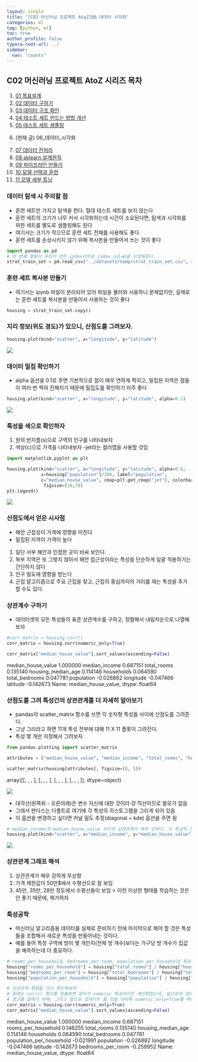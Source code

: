 ```yaml
---
layout: single
title: "[C02 머신러닝 프로젝트 AtoZ]06 데이터 시각화"
categories: ml
tag: [python, ml]
toc: true
author_profile: false
typora-root-url: ../
sidebar:
  nav: "counts"
---
```


 
<nav class="cods"><h2>C02 머신러닝 프로젝트 AtoZ 시리즈 목차</h2><ol><li><a href="/ml/C02_머신러닝_프로젝트_AtoZ~01_목표설계/">01 목표설계</a></li><li><a href="/ml/C02_머신러닝_프로젝트_AtoZ~02_데이터_구하기/">02 데이터 구하기</a></li><li><a href="/ml/C02_머신러닝_프로젝트_AtoZ~03_데이터_구조_확인/">03 데이터 구조 확인</a></li><li><a href="/ml/C02_머신러닝_프로젝트_AtoZ~04_테스트_세트_만드는_방법_개선/">04 테스트 세트 만드는 방법 개선</a></li><li><a href="/ml/C02_머신러닝_프로젝트_AtoZ~05_테스트_세트_샘플링/">05 테스트 세트 샘플링</a></li><li><p>(현재 글) 06_데이터_시각화</p></li><li><a href="/ml/C02_머신러닝_프로젝트_AtoZ~07_데이터_전처리/">07 데이터 전처리</a></li><li><a href="/ml/C02_머신러닝_프로젝트_AtoZ~08_sklearn_설계원칙/">08 sklearn 설계원칙</a></li><li><a href="/ml/C02_머신러닝_프로젝트_AtoZ~09_파이프라인_만들기/">09 파이프라인 만들기</a></li><li><a href="/ml/C02_머신러닝_프로젝트_AtoZ~10_모델_선택과_훈련/">10 모델 선택과 훈련</a></li><li><a href="/ml/C02_머신러닝_프로젝트_AtoZ~11_모델_세부_튜닝/">11 모델 세부 튜닝</a></li></ol></nav>

### 데이터 탐색 시 주의할 점
- 훈련 세트만 가지고 탐색을 한다. 절대 테스트 세트를 보지 않는다
- 훈련 세트의 크기가 너무 커서 시각화하는데 시간이 소요된다면, 탐색과 시각화를 위한 세트를 별도로 샘플링해도 된다
- 여기서는 크기가 작으므로 훈련 세트 전체를 사용해도 좋다
- 훈련 세트를 손상시키지 않기 위해 복사본을 만들어서 쓰는 것이 좋다
 

``` python
import pandas as pd
# 첫 번째 컬럼이 우리가 만든 index이므로 index_col=0을 지정해준다.
strat_train_set = pd.read_csv("../datasets/temp/strat_train_set.csv", index_col=0)

```
### 훈련 세트 복사본 만들기
- 여기서는 ipynb 파일이 분리되어 있어 파일을 불러와 사용하니 문제없지만, 실제로는 훈련 세트를 복사본을 만들어서 사용하는 것이 좋다
 

``` python
housing = strat_train_set.copy()
```
### 지리 정보(위도 경도)가 있으니, 산점도를 그려보자.
 

``` python
housing.plot(kind="scatter", x="longitude", y="latitude")
```

<div class="op_wrap"><op><Axes: xlabel='longitude', ylabel='latitude'></op></div>

![](/images/C02_머신러닝_프로젝트_AtoZ~06_데이터_시각화/6_1.png)
### 데이터 밀집 확인하기
- alpha 옵션을 0.1로 주면 기본적으로 점이 매우 연하게 찍히고, 밀집된 지역은 점들이 여러 번 찍혀 진해지기 때문에 밀집도를 확인하기 아주 좋다
 

``` python
housing.plot(kind="scatter", x="longitude", y="latitude", alpha=0.1)
```

<div class="op_wrap"><op><Axes: xlabel='longitude', ylabel='latitude'></op></div>

![](/images/C02_머신러닝_프로젝트_AtoZ~06_데이터_시각화/8_1.png)
### 특성을 색으로 확인하자
1. 원의 반지름(s)으로 구역의 인구를 나타내보자
2. 색상(c)으로 가격을 나타내보자 -jet라는 컬러맵을 사용할 것임
 

``` python
import matplotlib.pyplot as plt

housing.plot(kind="scatter", x="longitude", y="latitude", alpha=0.4,
             s=housing["population"]/100, label="population",
             c="median_house_value", cmap=plt.get_cmap("jet"), colorbar=True,
              figsize=(10,7))
plt.legend()
```

<div class="op_wrap"><op><matplotlib.legend.Legend at 0x162597f40></op></div>

![](/images/C02_머신러닝_프로젝트_AtoZ~06_데이터_시각화/10_1.png)
### 산점도에서 얻은 시사점
- 해안 근접성이 가격에 영향을 미친다
- 밀집된 지역이 가격이 높다

1. 일단 서부 해안과 인접한 곳이 비싸 보인다.
2. 북부 지역은 또 그렇지 않아서 해안 접근성이라는 특성을 단순하게 일괄 적용하기는 간단하지 않다
3. 인구 밀도에 영향을 받는다
4. 군집 알고리즘으로 주요 근집을 찾고, 근집의 중심까지의 거리를 재는 특성을 추가할 수도 있다.

 
### 상관계수 구하기
- 데이터셋의 모든 특성들의 표준 상관계수를 구하고, 정렬해서 내림차순으로 나열해보자
 

``` python
#corr_matrix = housing.corr()
corr_matrix = housing.corr(numeric_only=True)

corr_matrix["median_house_value"].sort_values(ascending=False)
```

<div class="op_wrap"><op>median_house_value    1.000000
</op><op>median_income         0.687151
</op><op>total_rooms           0.135140
</op><op>housing_median_age    0.114146
</op><op>households            0.064590
</op><op>total_bedrooms        0.047781
</op><op>population           -0.026882
</op><op>longitude            -0.047466
</op><op>latitude             -0.142673
</op><op>Name: median_house_value, dtype: float64</op></div>

### 산점도를 그려 특성간의 상관관계를 더 자세히 알아보기
- pandas의 scatter_matrix 함수를 쓰면 각 숫자형 특성들 사이에 산점도를 그려준다.
- 그냥 그리라고 하면 11개 특성 전부에 대해 11 X 11 플롯이 그려진다.
- 특성 몇 개만 지정해서 그려보자
 

``` python
from pandas.plotting import scatter_matrix

attributes = ["median_house_value", "median_income", "total_rooms", "housing_median_age"]

scatter_matrix(housing[attributes], figsize=(8, 5))
```

<div class="op_wrap"><op>array([[<Axes: xlabel='median_house_value', ylabel='median_house_value'>,
</op><op>        <Axes: xlabel='median_income', ylabel='median_house_value'>,
</op><op>        <Axes: xlabel='total_rooms', ylabel='median_house_value'>,
</op><op>        <Axes: xlabel='housing_median_age', ylabel='median_house_value'>],
</op><op>       [<Axes: xlabel='median_house_value', ylabel='median_income'>,
</op><op>        <Axes: xlabel='median_income', ylabel='median_income'>,
</op><op>        <Axes: xlabel='total_rooms', ylabel='median_income'>,
</op><op>        <Axes: xlabel='housing_median_age', ylabel='median_income'>],
</op><op>       [<Axes: xlabel='median_house_value', ylabel='total_rooms'>,
</op><op>        <Axes: xlabel='median_income', ylabel='total_rooms'>,
</op><op>        <Axes: xlabel='total_rooms', ylabel='total_rooms'>,
</op><op>        <Axes: xlabel='housing_median_age', ylabel='total_rooms'>],
</op><op>       [<Axes: xlabel='median_house_value', ylabel='housing_median_age'>,
</op><op>        <Axes: xlabel='median_income', ylabel='housing_median_age'>,
</op><op>        <Axes: xlabel='total_rooms', ylabel='housing_median_age'>,
</op><op>        <Axes: xlabel='housing_median_age', ylabel='housing_median_age'>]],
</op><op>      dtype=object)</op></div>

![](/images/C02_머신러닝_프로젝트_AtoZ~06_데이터_시각화/15_1.png)
- 대각선(왼쪽위 - 오른아래)은 변수 자신에 대한 것이라 걍 직선이므로 쓸모가 없음
- 그래서 판다스는 디폴트로 여기에 각 특성의 히스토그램을 그리게 되어 있음
- 이 옵션을 변경하고 싶다면 커널 밀도 추정(diagonal = kde) 옵션을 주면 됨
 

``` python
# median_income과 median_house_value 사이의 상관관계가 매우 강하니, 두 특성의 산점도를 확대해서 그려보자.
housing.plot(kind="scatter", x="median_income", y="median_house_value", alpha=0.1)
```

<div class="op_wrap"><op><Axes: xlabel='median_income', ylabel='median_house_value'></op></div>

![](/images/C02_머신러닝_프로젝트_AtoZ~06_데이터_시각화/17_1.png)
### 상관관계 그래프 해석
1. 상관관계가 매우 강하게 우상향
2. 가격 제한값이 50만$에서 수평선으로 잘 보임
3. 45만, 35만, 28만 정도에서 수평선들이 보임 > 이런 이상한 형태를 학습하는 것은 안 좋기 때문에, 제거하자

 
### 특성공학
- 머신러닝 알고리즘용 데이터를 실제로 준비하기 전에 마지막으로 해야 할 것은 특성들을 조합해서 새로운 특성을 만들어내는 것이다.
- 예를 들어 특정 구역에 방이 몇 개인지(전체 방 개수)보다는 가구당 방 개수가 집값을 예측하는데 더 중요하다.
 

``` python
# rooms_per_household, bedrooms_per_room, population_per_household 특성을 추가해보자.
housing["rooms_per_household"] = housing["total_rooms"] / housing["households"]
housing["bedrooms_per_room"] = housing["total_bedrooms"] / housing["total_rooms"]
housing["population_per_household"] = housing["population"] / housing["households"]
```

``` python
# 상관관계 행렬을 다시 확인해보자.
# 원래는 corr() 함수를 호출하면 알아서 numeric 특성끼리만 계산했었는데, 앞으로의 업데이트에서는 default 값이 false로 바뀔 것이라고 경고가 뜬다. 
# 경고를 없애기 위해, 그리고 앞으로 업데이트 될 것을 대비해 numeric_only=True를 해줘야 한다.
corr_matrix = housing.corr(numeric_only=True)
corr_matrix["median_house_value"].sort_values(ascending=False)
```

<div class="op_wrap"><op>median_house_value          1.000000
</op><op>median_income               0.687151
</op><op>rooms_per_household         0.146255
</op><op>total_rooms                 0.135140
</op><op>housing_median_age          0.114146
</op><op>households                  0.064590
</op><op>total_bedrooms              0.047781
</op><op>population_per_household   -0.021991
</op><op>population                 -0.026882
</op><op>longitude                  -0.047466
</op><op>latitude                   -0.142673
</op><op>bedrooms_per_room          -0.259952
</op><op>Name: median_house_value, dtype: float64</op></div>

